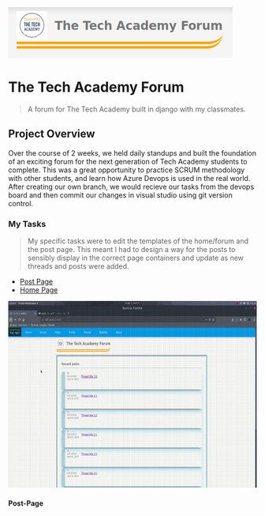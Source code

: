 ![image'](https://github.com/CreativeDave/Tech-Academy-Live-Project/blob/master/media/TTATitle.png)
# The Tech Academy Forum
> A forum for The Tech Academy built in django with my classmates.
## Project Overview
Over the course of 2 weeks, we held daily standups and built the foundation of an exciting forum for the next generation of Tech Academy students to complete. This was a great opportunity to practice SCRUM methodology with other students, and learn how Azure Devops is used in the real world. After creating our own branch, we would recieve our tasks from the devops board and then commit our changes in visual studio using git version control.

### My Tasks
> My specific tasks were to edit the templates of the home/forum and the post page. This meant I had to design a way for the posts to sensibly display in the correct page containers and update as new threads and posts were added. 

- [Post Page](#Post-Page)
- [Home Page](#Home-Page)

![alt text](https://github.com/CreativeDave/Tech-Academy-Live-Project/blob/master/media/demo1.gif)

#### Post-Page

